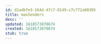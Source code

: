 ```yaml
---
id: d1adbfe3-164d-47c7-8149-c7c772a00395
title: maxSenders
desc: ''
updated: 1618573870674
created: 1618573870674
stub: true
---
```


